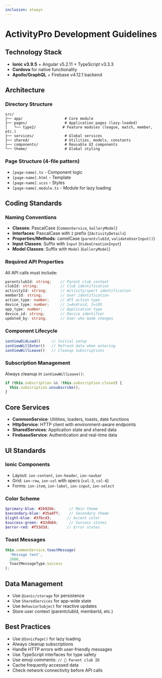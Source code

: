 ```yaml
---
inclusion: always
---
```


# ActivityPro Development Guidelines

## Technology Stack
- **Ionic v3.9.5** + Angular v5.2.11 + TypeScript v3.3.3
- **Cordova** for native functionality
- **Apollo/GraphQL** + Firebase v4.12.1 backend

## Architecture

### Directory Structure
```
src/
├── app/                   # Core module
├── pages/                 # Application pages (lazy-loaded)
│   └── type2/            # Feature modules (league, match, member, etc.)
├── services/              # Global services
├── shared/                # Utilities, models, constants
├── components/            # Reusable UI components
└── theme/                 # Global styling
```

### Page Structure (4-file pattern)
- `[page-name].ts` - Component logic
- `[page-name].html` - Template
- `[page-name].scss` - Styles  
- `[page-name].module.ts` - Module for lazy loading

## Coding Standards

### Naming Conventions
- **Classes**: PascalCase (`CommonService`, `GalleryModel`)
- **Interfaces**: PascalCase with `I` prefix (`IActivityDetails`)
- **Properties/Methods**: camelCase (`parentclubId`, `validateUserInput()`)
- **Input Classes**: Suffix with `Input` (`VideoCreationInput`)
- **Model Classes**: Suffix with `Model` (`GalleryModel`)

### Required API Properties
All API calls must include:
```typescript
parentclubId: string;    // Parent club context
clubId: string;          // Club identification
activityId: string;      // Activity/sport identification
memberId: string;        // User identification
action_type: number;     // API action type
device_type: number;     // 1=Android, 2=iOS
app_type: number;        // Application type
device_id: string;       // Device identifier
updated_by: string;      // User who made changes
```

### Component Lifecycle
```typescript
ionViewDidLoad()     // Initial setup
ionViewWillEnter()   // Refresh data when entering
ionViewWillLeave()   // Cleanup subscriptions
```

### Subscription Management
Always cleanup in `ionViewWillLeave()`:
```typescript
if (this.subscription && !this.subscription.closed) {
  this.subscription.unsubscribe();
}
```

## Core Services
- **CommonService**: Utilities, loaders, toasts, date functions
- **HttpService**: HTTP client with environment-aware endpoints
- **SharedServices**: Application state and shared data
- **FirebaseService**: Authentication and real-time data

## UI Standards

### Ionic Components
- Layout: `ion-content`, `ion-header`, `ion-navbar`
- Grid: `ion-row`, `ion-col` with specs (`col-3`, `col-6`)
- Forms: `ion-item`, `ion-label`, `ion-input`, `ion-select`

### Color Scheme
```scss
$primary-blue: #2b92bb;      // Main theme
$secondary-blue: #35adff;    // Secondary theme
$light-blue: #3fbcd3;       // Accent color
$success-green: #32db64;     // Success states
$error-red: #f53d3d;        // Error states
```

### Toast Messages
```typescript
this.commonService.toastMessage(
  'Message text',
  2000,
  ToastMessageType.Success
);
```

## Data Management
- Use `@ionic/storage` for persistence
- Use `SharedServices` for app-wide state
- Use `BehaviorSubject` for reactive updates
- Store user context (parentclubId, memberId, etc.)

## Best Practices
- Use `@IonicPage()` for lazy loading
- Always cleanup subscriptions
- Handle HTTP errors with user-friendly messages
- Use TypeScript interfaces for type safety
- Use emoji comments: `// 🏢 Parent club ID`
- Cache frequently accessed data
- Check network connectivity before API calls